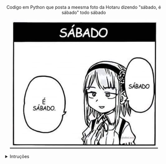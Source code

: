 <p align="center">
Codigo em Python que posta a meesma foto da Hotaru dizendo "sábado, é sábado" todo sábado
</p>


<p align="center">
  <img src="./image/sabado.jpg" alt="Descrição da Imagem">
</p>


<p align="center">
<details>
  <summary>Intruções</summary>
  
  ![Descrição da Imagem](./image/cron.png)

</details>
</p>

